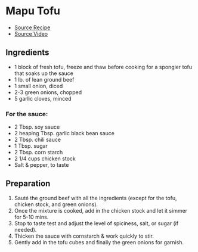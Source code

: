 # Mapu Tofu

- [Source Recipe](https://www.angelwongskitchen.com/mapo-tofu-spicy--40635231103591033104-maacute-poacute-dograveufu.html)
- [Source Video](https://www.youtube.com/watch?v=a-rB3f8lqEg)

## Ingredients

- 1 block of fresh tofu, freeze and thaw before cooking for a spongier tofu that soaks up the sauce
- 1 lb. of lean ground beef
- 1 small onion, diced
- 2-3 green onions, chopped
- 5 garlic cloves, minced

### For the sauce:
- 2 Tbsp. soy sauce
- 2 heaping Tbsp. garlic black bean sauce
- 2 Tbsp. chili sauce
- 1 Tbsp. sugar
- 2 Tbsp. corn starch
- 2 1/4 cups chicken stock
- Salt & pepper, to taste

## Preparation

1. Sauté the ground beef with all the ingredients (except for the tofu, chicken stock, and green onions).
2. Once the mixture is cooked, add in the chicken stock and let it simmer for 5-10 mins.
3. Stop to taste test and adjust the level of spiciness, salt, or sugar (if needed).
4. Thicken the sauce with cornstarch & work quickly to stir.
5. Gently add in the tofu cubes and finally the green onions for garnish.
